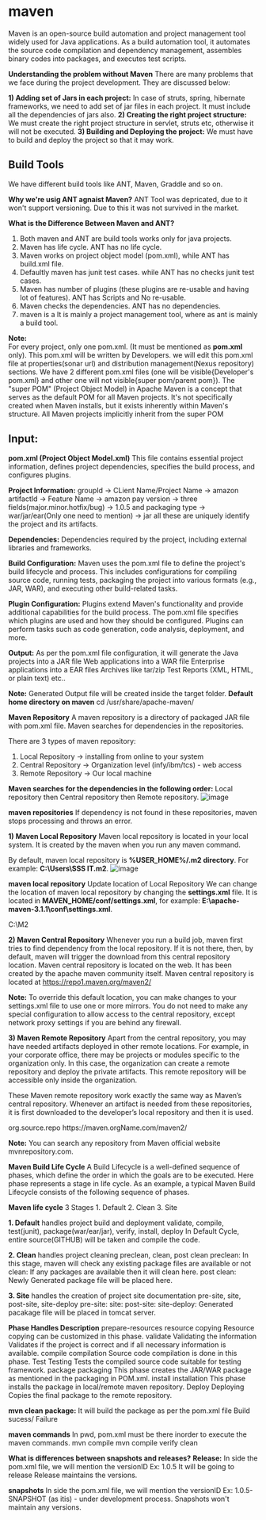 # maven
Maven is an open-source build automation and project management tool widely used for Java applications. 
As a build automation tool, it automates the source code compilation and dependency management, assembles binary codes into packages, and executes test scripts.

**Understanding the problem without Maven**
There are many problems that we face during the project development. They are discussed below:

**1) Adding set of Jars in each project:** 
	In case of struts, spring, hibernate frameworks, we need to add set of jar files in each project. It must include all the dependencies of jars also.
**2) Creating the right project structure:** 
	We must create the right project structure in servlet, struts etc, otherwise it will not be executed.
**3) Building and Deploying the project:** 
	We must have to build and deploy the project so that it may work.

**Build Tools**
------------------
We have different build tools like ANT, Maven, Graddle and so on.

**Why we're usig ANT agnaist Maven?**
 ANT Tool was depricated, due to it won't support versioning. Due to this it was not survived in the market.

**What is the Difference Between Maven and ANT?**
1. Both maven and ANT are build tools works only for java projects.
2. Maven has life cycle. ANT has no life cycle.
3. Maven works on project object model (pom.xml), while ANT has build.xml file.
4. Defaultly maven has junit test cases. while ANT has no checks junit test cases.
5. Maven has number of plugins (these plugins are re-usable and having lot of features). ANT has Scripts and No re-usable.
6. Maven checks the dependencies. ANT has no dependencies.
7. maven is a It is mainly a project management tool, where as ant is mainly a build tool.	

**Note:**	
	For every project, only one pom.xml. (It must be mentioned as **pom.xml** only). This pom.xml will be written by Developers. we will edit this pom.xml file at properties(sonar url) and distribution management(Nexus repository) sections.
 	We have 2 different pom.xml files (one will be visible{Developer's pom.xml} and other one will not visible{super pom/parent pom}).
	The "super POM" (Project Object Model) in Apache Maven is a concept that serves as the default POM for all Maven projects. It's not specifically created when Maven installs, but it exists inherently within Maven's structure. All Maven projects implicitly inherit from the super POM

**Input:**
----------
**pom.xml (Project Object Model.xml)**
This file contains essential project information, defines project dependencies, specifies the build process, and configures plugins.

**Project Information:** 
groupId				->	CLient Name/Project Name		->	amazon
artifactId			->	Feature Name				->	amazon pay
version				->	three fields(major.minor.hotfix/bug)	->	1.0.5
and packaging type 		->	war/jar/ear(Only one need to mention)	->	jar
all these are uniquely identify the project and its artifacts.

**Dependencies:** Dependencies required by the project, including external libraries and frameworks.

**Build Configuration:** Maven uses the pom.xml file to define the project's build lifecycle and process. 
This includes configurations for compiling source code, running tests, packaging the project into various formats (e.g., JAR, WAR), and executing other build-related tasks.

**Plugin Configuration:** Plugins extend Maven's functionality and provide additional capabilities for the build process. 
The pom.xml file specifies which plugins are used and how they should be configured. Plugins can perform tasks such as code generation, code analysis, deployment, and more.

**Output:**
As per the pom.xml file configuration, it will generate the 
	Java projects into a JAR file
	Web applications into a WAR file
	Enterprise applications into a EAR files
	Archives like tar/zip
	Test Reports (XML, HTML, or plain text)		etc..

**Note:**
	Generated Output file will be created inside the target folder.
	**Default home directory on maven**
        cd /usr/share/apache-maven/

**Maven Repository**
A maven repository is a directory of packaged JAR file with pom.xml file. 
Maven searches for dependencies in the repositories. 

There are 3 types of maven repository:
1. Local Repository	-> installing from online to your system
2. Central Repository	-> Organization level (infy/ibm/tcs) - web access
3. Remote Repository	-> Our local machine

**Maven searches for the dependencies in the following order:**
Local repository then Central repository then Remote repository.
![image](https://github.com/vamsikrishna2049/maven/assets/118727057/3d727ea1-c235-4c44-98d0-1fe6ab9aabff)

**maven repositories**
If dependency is not found in these repositories, maven stops processing and throws an error.

**1) Maven Local Repository**
Maven local repository is located in your local system. It is created by the maven when you run any maven command.

By default, maven local repository is **%USER_HOME%/.m2 directory**. For example: **C:\Users\SSS IT\.m2**.
![image](https://github.com/vamsikrishna2049/maven/assets/118727057/91e8208d-c0f0-40b5-a0c0-046ba19a15c9)

**maven local repository**
Update location of Local Repository
We can change the location of maven local repository by changing the **settings.xml** file. It is located in **MAVEN_HOME/conf/settings.xml**, 
for example: **E:\apache-maven-3.1.1\conf\settings.xml**.

<settings>
    <localRepository>C:\M2</localRepository>
</settings>

**2) Maven Central Repository**
Whenever you run a build job, maven first tries to find dependency from the local repository. 
If it is not there, then, by default, maven will trigger the download from this central repository location.
Maven central repository is located on the web. It has been created by the apache maven community itself.
Maven central repository is located at https://repo1.maven.org/maven2/

**Note:**
	To override this default location, you can make changes to your settings.xml file to use one or more mirrors.
	You do not need to make any special configuration to allow access to the central repository, except network proxy settings if you are behind any firewall.

**3) Maven Remote Repository**
Apart from the central repository, you may have needed artifacts deployed in other remote locations. 
For example, in your corporate office, there may be projects or modules specific to the organization only. In this case, the organization can create a remote repository and deploy the private artifacts.
This remote repository will be accessible only inside the organization.

These Maven remote repository work exactly the same way as Maven’s central repository. 
Whenever an artifact is needed from these repositories, it is first downloaded to the developer’s local repository and then it is used.

<repositories>
   <repository>
       <id>org.source.repo</id>
       <url>https://maven.orgName.com/maven2/</url>
   </repository>
</repositories>

**Note:**
	You can search any repository from Maven official website mvnrepository.com.


**Maven Build Life Cycle**
A Build Lifecycle is a well-defined sequence of phases, which define the order in which the goals are to be executed. Here phase represents a stage in life cycle.
As an example, a typical Maven Build Lifecycle consists of the following sequence of phases.

**Maven life cycle**
3 Stages
	1. Default
	2. Clean
	3. Site

**1. Default** handles project build and deployment
	 validate, compile, test(junit), package(war/ear/jar), verify, install, deploy
	In Default Cycle, entire source(GITHUB) will be taken and compile the code. 

**2. Clean** handles project cleaning
	preclean, clean, post clean
	preclean: In this stage, maven will check any existing package files are available or not
	clean: If any packages are available then it will clean here.
	post clean: Newly Generated package file will be placed here.		
   
**3. Site** handles the creation of project site documentation
	pre-site, site, post-site, site-deploy
	pre-site: 
	site:
	post-site:
	site-deploy: Generated pacakage file will be placed in tomcat server.


**Phase			Handles				Description**
prepare-resources	resource copying		Resource copying can be customized in this phase.
validate		Validating the information	Validates if the project is correct and if all necessary information is available.
compile			compilation			Source code compilation is done in this phase.
Test			Testing				Tests the compiled source code suitable for testing framework.
package			packaging			This phase creates the JAR/WAR package as mentioned in the packaging in POM.xml.
install			installation			This phase installs the package in local/remote maven repository.
Deploy			Deploying			Copies the final package to the remote repository.


**mvn clean package:**
  It will build the package as per the pom.xml file
  Build sucess/ Failure



**maven commands**
In pwd, pom.xml must be there inorder to execute the maven commands.
mvn compile
mvn compile verify clean


**What is differences between snapshots and releases?**
**Release:**
In side the pom.xml file, we will mention the versionID
Ex:
	1.0.5 It will be going to release
Release maintains the versions.

**snapshots**
In side the pom.xml file, we will mention the versionID
Ex:
	1.0.5-SNAPSHOT (as itis) - under development process.
Snapshots won't maintain any versions.




 
